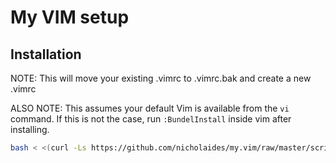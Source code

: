 # My VIM setup

## Installation

NOTE: This will move your existing .vimrc to .vimrc.bak and create a new .vimrc

ALSO NOTE: This assumes your default Vim is available from the `vi` command. If this is not the case, run `:BundelInstall` inside vim after installing.

```sh
bash < <(curl -Ls https://github.com/nicholaides/my.vim/raw/master/scripts/setup.sh)
```
